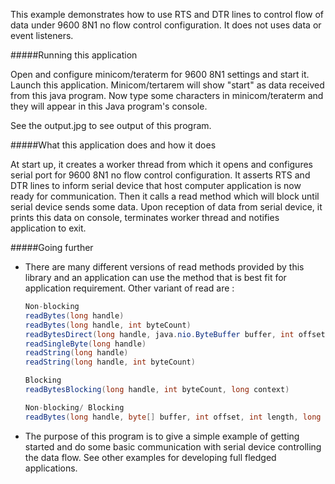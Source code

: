 This example demonstrates how to use RTS and DTR lines to control flow of data under
9600 8N1 no flow control configuration. It does not uses data or event listeners.

#####Running this application
   
Open and configure minicom/teraterm for 9600 8N1 settings and start it. Launch this 
application. Minicom/tertarem will show "start" as data received from this java program.
Now type some characters in minicom/teraterm and they will appear in this Java
program's console. 
   
See the output.jpg to see output of this program.
   
#####What this application does and how it does

At start up, it creates a worker thread from which it opens and configures serial port for
9600 8N1 no flow control configuration. It asserts RTS and DTR lines to inform serial device
that host computer application is now ready for communication. Then it calls a read method 
which will block until serial device sends some data. Upon reception of data from serial device,
it prints this data on console, terminates worker thread and notifies application to exit.
     
#####Going further
- There are many different versions of read methods provided by this library and an application 
can use the method that is best fit for application requirement. Other variant of read are :
     ```java
     Non-blocking
     readBytes(long handle)
     readBytes(long handle, int byteCount)
     readBytesDirect(long handle, java.nio.ByteBuffer buffer, int offset, int length)
     readSingleByte(long handle)
     readString(long handle)
     readString(long handle, int byteCount)
     
     Blocking
     readBytesBlocking(long handle, int byteCount, long context)
     
     Non-blocking/ Blocking
     readBytes(long handle, byte[] buffer, int offset, int length, long context)
     ```
- The purpose of this program is to give a simple example of getting started and do some basic 
communication with serial device controlling the data flow. See other examples for developing 
full fledged applications.
     
